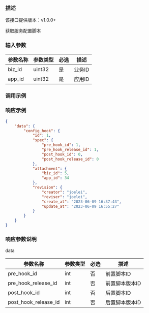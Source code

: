 ### 描述

该接口提供版本：v1.0.0+

获取服务配置脚本

### 输入参数

| 参数名称 | 参数类型 | 必选 | 描述   |
| -------- | -------- | ---- | ------ |
| biz_id   | uint32   | 是   | 业务ID |
| app_id   | uint32   | 是   | 应用ID |

### 调用示例

### 响应示例

```json
{
    "data": {
        "config_hook": {
            "id": 1,
            "spec": {
                "pre_hook_id": 1,
                "pre_hook_release_id": 1,
                "post_hook_id": 0,
                "post_hook_release_id": 0
            },
            "attachment": {
                "biz_id": 5,
                "app_id": 34
            },
            "revision": {
                "creator": "joelei",
                "reviser": "joelei",
                "create_at": "2023-06-09 16:37:43",
                "update_at": "2023-06-09 16:55:27"
            }
        }
    }
}
```

### 响应参数说明

data

| 参数名称             | 参数类型 | 必选 | 描述           |
| -------------------- | -------- | ---- | -------------- |
| pre_hook_id          | int      | 否   | 前置脚本ID     |
| pre_hook_release_id  | int      | 否   | 前置脚本版本ID |
| post_hook_id         | int      | 否   | 后置脚本ID     |
| post_hook_release_id | int      | 否   | 后置脚本版本ID |

